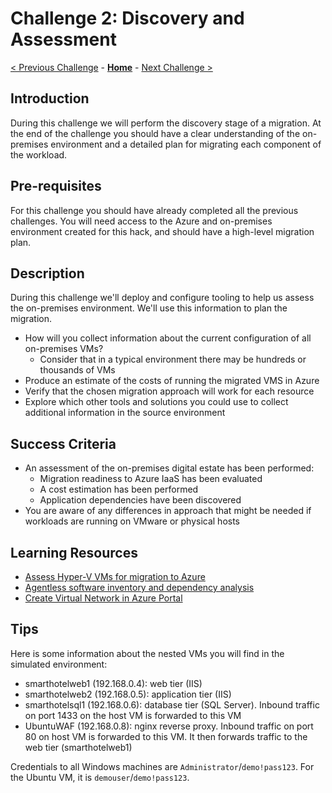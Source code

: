 # Challenge 2: Discovery and Assessment

[< Previous Challenge](./01-design.md) - **[Home](../README.md)** - [Next Challenge >](./03-prepare.md)

## Introduction

During this challenge we will perform the discovery stage of a migration.  At the end of the challenge you should have a clear understanding of the on-premises environment and a detailed plan for migrating each component of the workload.

## Pre-requisites

For this challenge you should have already completed all the previous challenges.  You will need access to the Azure and on-premises environment created for this hack, and should have a high-level migration plan.

## Description

During this challenge we'll deploy and configure tooling to help us assess the on-premises environment. We'll use this information to plan the migration.

- How will you collect information about the current configuration of all on-premises VMs?
  - Consider that in a typical environment there may be hundreds or thousands of VMs
- Produce an estimate of the costs of running the migrated VMS in Azure
- Verify that the chosen migration approach will work for each resource
- Explore which other tools and solutions you could use to collect additional information in the source environment

## Success Criteria

- An assessment of the on-premises digital estate has been performed:
  - Migration readiness to Azure IaaS has been evaluated
  - A cost estimation has been performed
  - Application dependencies have been discovered
- You are aware of any differences in approach that might be needed if workloads are running on VMware or physical hosts

## Learning Resources

- [Assess Hyper-V VMs for migration to Azure](https://docs.microsoft.com/azure/migrate/tutorial-assess-hyper-v)
- [Agentless software inventory and dependency analysis](https://techcommunity.microsoft.com/t5/azure-migration-and/build-high-confidence-migration-plans-using-azure-migrate/ba-p/3248554)
- [Create Virtual Network in Azure Portal](https://docs.microsoft.com/azure/virtual-network/quick-create-portal)

## Tips

Here is some information about the nested VMs you will find in the simulated environment:

- smarthotelweb1 (192.168.0.4): web tier (IIS)
- smarthotelweb2 (192.168.0.5): application tier (IIS)
- smarthotelsql1 (192.168.0.6): database tier (SQL Server). Inbound traffic on port 1433 on the host VM is forwarded to this VM
- UbuntuWAF (192.168.0.8): nginx reverse proxy. Inbound traffic on port 80 on host VM is forwarded to this VM. It then forwards traffic to the web tier (smarthotelweb1)

Credentials to all Windows machines are `Administrator`/`demo!pass123`. For the Ubuntu VM, it is `demouser`/`demo!pass123`.
